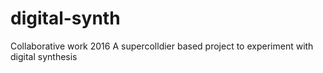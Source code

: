 # digital-synth
Collaborative work 2016
A supercolldier based project to experiment with digital synthesis
